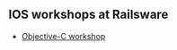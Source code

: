 ## IOS workshops at Railsware

* [Objective-C
  workshop](http://railsware.github.com/ios-workshops/objective-c-introduction)

